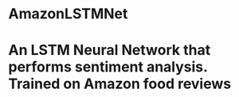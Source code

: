 # AmazonLSTMNet
# An LSTM Neural Network that performs sentiment analysis. Trained on Amazon food reviews
